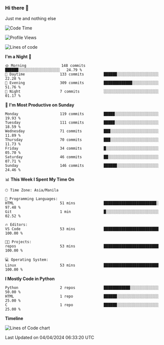 ### Hi there 👋

Just me and nothing else


<!--START_SECTION:waka-->
![Code Time](http://img.shields.io/badge/Code%20Time-130%20hrs%2045%20mins-blue)

![Profile Views](http://img.shields.io/badge/Profile%20Views-1-blue)

![Lines of code](https://img.shields.io/badge/From%20Hello%20World%20I%27ve%20Written-1.3%20million%20lines%20of%20code-blue)

**I'm a Night 🦉** 

```text
🌞 Morning                148 commits         ██████░░░░░░░░░░░░░░░░░░░   24.79 % 
🌆 Daytime                133 commits         ██████░░░░░░░░░░░░░░░░░░░   22.28 % 
🌃 Evening                309 commits         █████████████░░░░░░░░░░░░   51.76 % 
🌙 Night                  7 commits           ░░░░░░░░░░░░░░░░░░░░░░░░░   01.17 % 
```
📅 **I'm Most Productive on Sunday** 

```text
Monday                   119 commits         █████░░░░░░░░░░░░░░░░░░░░   19.93 % 
Tuesday                  111 commits         █████░░░░░░░░░░░░░░░░░░░░   18.59 % 
Wednesday                71 commits          ███░░░░░░░░░░░░░░░░░░░░░░   11.89 % 
Thursday                 70 commits          ███░░░░░░░░░░░░░░░░░░░░░░   11.73 % 
Friday                   34 commits          █░░░░░░░░░░░░░░░░░░░░░░░░   05.70 % 
Saturday                 46 commits          ██░░░░░░░░░░░░░░░░░░░░░░░   07.71 % 
Sunday                   146 commits         ██████░░░░░░░░░░░░░░░░░░░   24.46 % 
```


📊 **This Week I Spent My Time On** 

```text
🕑︎ Time Zone: Asia/Manila

💬 Programming Languages: 
HTML                     51 mins             ████████████████████████░   97.48 % 
Git                      1 min               █░░░░░░░░░░░░░░░░░░░░░░░░   02.52 % 

🔥 Editors: 
VS Code                  53 mins             █████████████████████████   100.00 % 

🐱‍💻 Projects: 
repos                    53 mins             █████████████████████████   100.00 % 

💻 Operating System: 
Linux                    53 mins             █████████████████████████   100.00 % 
```

**I Mostly Code in Python** 

```text
Python                   2 repos             ████████████░░░░░░░░░░░░░   50.00 % 
HTML                     1 repo              ██████░░░░░░░░░░░░░░░░░░░   25.00 % 
C                        1 repo              ██████░░░░░░░░░░░░░░░░░░░   25.00 % 
```



**Timeline**

![Lines of Code chart](https://raw.githubusercontent.com/mauring55/mauring55/main/assets/bar_graph.png)


 Last Updated on 04/04/2024 06:33:20 UTC
<!--END_SECTION:waka-->
